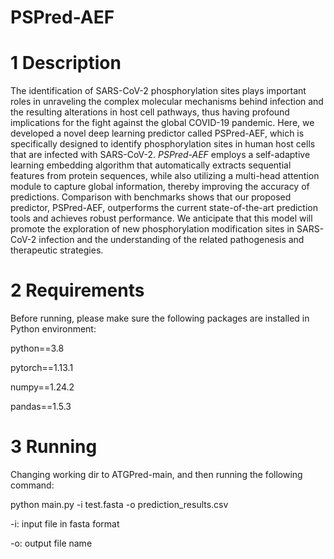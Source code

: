 # PSPred-AEF

# 1 Description


The identification of SARS-CoV-2 phosphorylation sites plays important roles in unraveling the complex molecular mechanisms behind infection and the resulting alterations in host cell pathways, thus having profound implications for the fight against the global COVID-19 pandemic. Here, we developed a novel deep learning predictor called PSPred-AEF, which is specifically designed to identify phosphorylation sites in human host cells that are infected with SARS-CoV-2. *PSPred-AEF* employs a self-adaptive learning embedding algorithm that automatically extracts sequential features from protein sequences, while also utilizing a multi-head attention module to capture global information, thereby improving the accuracy of predictions. Comparison with benchmarks shows that our proposed predictor, PSPred-AEF, outperforms the current state-of-the-art prediction tools and achieves robust performance. We anticipate that this model will promote the exploration of new phosphorylation modification sites in SARS-CoV-2 infection and the understanding of the related pathogenesis and therapeutic strategies.


# 2 Requirements

Before running, please make sure the following packages are installed in Python environment:

python==3.8

pytorch==1.13.1

numpy==1.24.2

pandas==1.5.3



# 3 Running

Changing working dir to ATGPred-main, and then running the following command:

python main.py -i test.fasta -o prediction_results.csv

-i: input file in fasta format

-o: output file name
